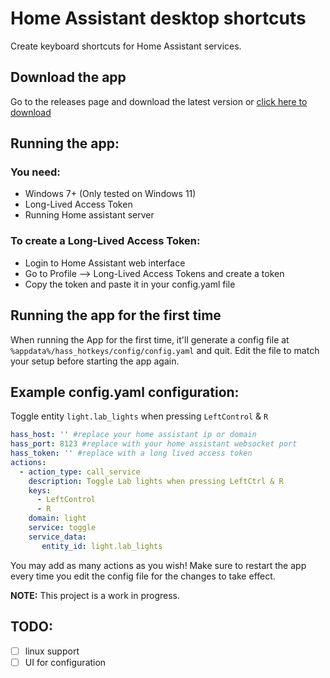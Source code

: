 # Home Assistant desktop shortcuts
Create keyboard shortcuts for Home Assistant services.
## Download the app
Go to the releases page and download the latest version or [click here to download](https://github.com/Winor/homeassistant_hotkeys/releases/latest/download/homeassistant_hotkeys.exe)
## Running the app:
### You need:
- Windows 7+ (Only tested on Windows 11)
- Long-Lived Access Token
- Running Home assistant server
### To create a Long-Lived Access Token:
- Login to Home Assistant web interface
- Go to Profile --> Long-Lived Access Tokens and create a token
- Copy the token and paste it in your config.yaml file
## Running the app for the first time
When running the App for the first time, it'll generate a config file at
`%appdata%/hass_hotkeys/config/config.yaml` and quit. Edit the file to match your setup before starting the app again.


## Example config.yaml configuration:
Toggle entity ``light.lab_lights`` when pressing ``LeftControl`` & ``R``
```yaml
hass_host: '' #replace your home assistant ip or domain
hass_port: 8123 #replace with your home assistant websocket port
hass_token: '' #replace with a long lived access token
actions:
  - action_type: call_service
    description: Toggle Lab lights when pressing LeftCtrl & R
    keys:
      - LeftControl
      - R
    domain: light
    service: toggle
    service_data:
       entity_id: light.lab_lights
```
You may add as many actions as you wish! Make sure to restart the app every time you edit the config file for the changes to take effect.

**NOTE:** This project is a work in progress.
## TODO:
- [ ] linux support
- [ ] UI for configuration 